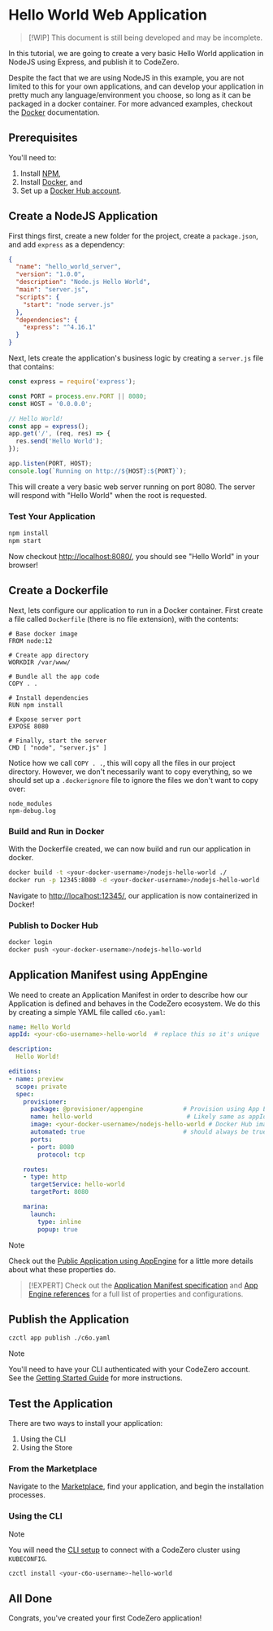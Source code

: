 # Hello World Web Application

> [!WIP]
> This document is still being developed and may be incomplete.

In this tutorial, we are going to create a very basic Hello World application in NodeJS using Express, and publish it to CodeZero.

Despite the fact that we are using NodeJS in this example, you are not limited to this for your own applications, and can develop your application in pretty much any language/environment you choose, so long as it can be packaged in a docker container.  For more advanced examples, checkout the [Docker](https://docs.docker.com/) documentation.

## Prerequisites

You'll need to:

1. Install [NPM](https://nodejs.org/en/),
1. Install [Docker](https://docs.docker.com/engine/install/), and
1. Set up a [Docker Hub account](https://hub.docker.com/signup).

## Create a NodeJS Application

First things first, create a new folder for the project, create a `package.json`, and add `express` as a dependency:

```json
{
  "name": "hello_world_server",
  "version": "1.0.0",
  "description": "Node.js Hello World",
  "main": "server.js",
  "scripts": {
    "start": "node server.js"
  },
  "dependencies": {
    "express": "^4.16.1"
  }
}
```

Next, lets create the application's business logic by creating a `server.js` file that contains:

```js
const express = require('express');

const PORT = process.env.PORT || 8080;
const HOST = '0.0.0.0';

// Hello World!
const app = express();
app.get('/', (req, res) => {
  res.send('Hello World');
});

app.listen(PORT, HOST);
console.log(`Running on http://${HOST}:${PORT}`);
```

This will create a very basic web server running on port 8080.  The server will respond with "Hello World" when the root is requested.

### Test Your Application

```bash
npm install
npm start
```

Now checkout <http://localhost:8080/>, you should see "Hello World" in your browser!

## Create a Dockerfile

Next, lets configure our application to run in a Docker container.  First create a file called `Dockerfile` (there is no file extension), with the contents:

```docker
# Base docker image
FROM node:12

# Create app directory
WORKDIR /var/www/

# Bundle all the app code
COPY . .

# Install dependencies
RUN npm install

# Expose server port
EXPOSE 8080

# Finally, start the server
CMD [ "node", "server.js" ]
```

Notice how we call `COPY . .`, this will copy all the files in our project directory.  However, we don't necessarily want to copy everything, so we should set up a `.dockerignore` file to ignore the files we don't want to copy over:

```text
node_modules
npm-debug.log
```

### Build and Run in Docker

With the Dockerfile created, we can now build and run our application in docker.

```bash
docker build -t <your-docker-username>/nodejs-hello-world ./
docker run -p 12345:8080 -d <your-docker-username>/nodejs-hello-world
```

Navigate to <http://localhost:12345/>, our application is now containerized in Docker!

### Publish to Docker Hub

```bash
docker login
docker push <your-docker-username>/nodejs-hello-world
```

## Application Manifest using AppEngine

We need to create an Application Manifest in order to describe how our Application is defined and behaves in the CodeZero ecosystem.  We do this by creating a simple YAML file called `c6o.yaml`:

```yaml
name: Hello World
appId: <your-c6o-username>-hello-world  # replace this so it's unique

description:
  Hello World!

editions:
- name: preview
  scope: private
  spec:
    provisioner:
      package: @provisioner/appengine           # Provision using App Engine
      name: hello-world                          # Likely same as appId
      image: <your-docker-username>/nodejs-hello-world # Docker Hub image
      automated: true                           # should always be true
      ports:
      - port: 8080
        protocol: tcp

    routes:
    - type: http
      targetService: hello-world
      targetPort: 8080

    marina:
      launch:
        type: inline
        popup: true
```

> [!NOTE]
> Check out the [Public Application using AppEngine](./appengine) for a little more details about what these properties do.

> [!EXPERT]
> Check out the [Application Manifest specification](../references/application-manifest.md) and [App Engine references](../references/appengine) for a full list of properties and configurations.

## Publish the Application

```bash
czctl app publish ./c6o.yaml
```

> [!NOTE]
> You'll need to have your CLI authenticated with your CodeZero account.  See the [Getting Started Guide](../guides/getting-started#Connect-to-the-Hub-API) for more instructions.

## Test the Application

There are two ways to install your application:

1. Using the CLI
1. Using the Store

### From the Marketplace

Navigate to the [Marketplace](https://codezero.io/marketplace), find your application, and begin the installation processes.

### Using the CLI

> [!NOTE]
> You will need the [CLI setup](./setup-cli) to connect with a CodeZero cluster using `KUBECONFIG`.

```bash
czctl install <your-c6o-username>-hello-world
```

## All Done

Congrats, you've created your first CodeZero application!
